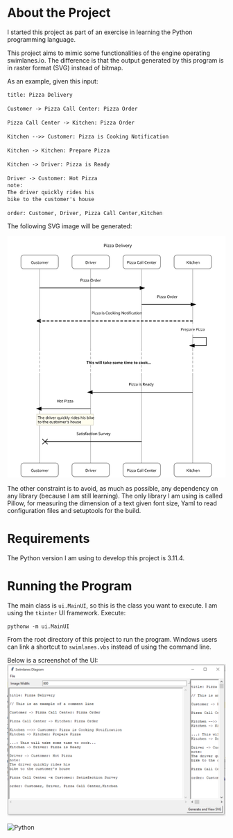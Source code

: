 # About the Project
I started this project as part of an exercise in learning the Python programming language.

This project aims to mimic some functionalities of the engine operating swimlanes.io. The difference is that the output generated by this program is in raster format (SVG) instead of bitmap.

As an example, given this input:
```
title: Pizza Delivery

Customer -> Pizza Call Center: Pizza Order

Pizza Call Center -> Kitchen: Pizza Order

Kitchen -->> Customer: Pizza is Cooking Notification

Kitchen -> Kitchen: Prepare Pizza

Kitchen -> Driver: Pizza is Ready

Driver -> Customer: Hot Pizza
note:
The driver quickly rides his
bike to the customer's house

order: Customer, Driver, Pizza Call Center,Kitchen
```

The following SVG image will be generated:

![alt text](https://raw.githubusercontent.com/georges-stephan/swimlanes/master/doc/pizza_example.svg)

The other constraint is to avoid, as much as possible, any dependency on any library (because I am still learning). The only library I am using is called Pillow, for measuring the dimension of a text given font size, Yaml to read configuration files and setuptools for the build.

# Requirements
The Python version I am using to develop this project is 3.11.4.

# Running the Program
The main class is `ui.MainUI`, so this is the class you want to execute. I am using the `tkinter` UI framework. Execute:
```
pythonw -m ui.MainUI
```
From the root directory of this project to run the program. Windows users can link a shortcut to `swimlanes.vbs` instead
of using the command line.

Below is a screenshot of the UI:
![alt text](https://raw.githubusercontent.com/georges-stephan/swimlanes/master/doc/screenshot_main_with_example.png)

![Python](https://img.shields.io/badge/python-3670A0?style=for-the-badge&logo=python&logoColor=ffdd54)

